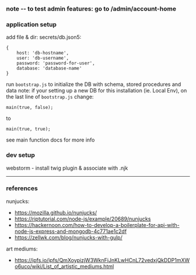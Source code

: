 ### note -- to test admin features: go to /admin/account-home

### application setup

add file & dir: secrets/db.json5:

```json5
{
    host: 'db-hostname',
    user: 'db-username',
    password: 'password-for-user',
    database: 'database-name'
}
```

run `bootstrap.js` to initialize the DB with schema, stored procedures and data
note: if your setting up a new DB for this installation (ie. Local Env), on the last line of `bootstrap.js` change:
```
main(true, false);
``` 
to
```
main(true, true);
```
see main function docs for more info

### dev setup

webstorm - install twig plugin & associate with .njk

---

### references
nunjucks:
- https://mozilla.github.io/nunjucks/
- https://riptutorial.com/node-js/example/20689/nunjucks
- https://hackernoon.com/how-to-develop-a-boilerplate-for-api-with-node-js-express-and-mongodb-4c771ae1c2df
- https://zellwk.com/blog/nunjucks-with-gulp/


art mediums:
- https://ipfs.io/ipfs/QmXoypizjW3WknFiJnKLwHCnL72vedxjQkDDP1mXWo6uco/wiki/List_of_artistic_mediums.html
